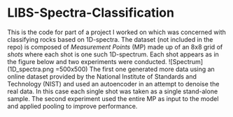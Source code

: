 # LIBS-Spectra-Classification

This is the code for part of a project I worked on which was concerned with classifying rocks based on 1D-spectra. The dataset (not included in the repo) is composed of _Measurement Points_ (MP) made up of an 8x8 grid of _shots_ where each shot is one such 1D-spectrum. Each shot appears as in the figure below and two experiments were conducted.
![Spectrum](1D_spectra.png =500x500)
The first one generated more data using an online dataset provided by the National Institute of Standards and Technology (NIST) and used an autoencoder in an attempt to denoise the real data. In this case each single shot was taken as a single stand-alone sample. The second experiment used the entire MP as input to the model and applied pooling to improve performance.
